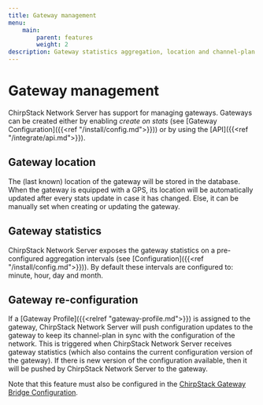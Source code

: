 ```yaml
---
title: Gateway management
menu:
    main:
        parent: features
        weight: 2
description: Gateway statistics aggregation, location and channel-plan (re)configuration.
---
```


# Gateway management

ChirpStack Network Server has support for managing gateways. Gateways can be created either
by enabling *create on stats* (see [Gateway Configuration]({{<ref "/install/config.md">}}))
or by using the [API]({{<ref "/integrate/api.md">}}).

## Gateway location

The (last known) location of the gateway will be stored in the database. When
the gateway is equipped with a GPS, its location will be automatically updated
after every stats update in case it has changed. Else, it can be manually set
when creating or updating the gateway.

## Gateway statistics

ChirpStack Network Server exposes the gateway statistics on a pre-configured aggregation
intervals (see [Configuration]({{<ref "/install/config.md">}})).
By default these intervals are configured to: minute, hour, day and month.

## Gateway re-configuration

If a [Gateway Profile]({{<relref "gateway-profile.md">}}) is assigned
to the gateway, ChirpStack Network Server will push configuration updates to the gateway
to keep its channel-plan in sync with the configuration of the network.
This is triggered when ChirpStack Network Server receives gateway statistics (which also
contains the current configuration version of the gateway). If there is new
version of the configuration available, then it will be pushed by ChirpStack Network Server
to the gateway.

Note that this feature must also be configured in the
[ChirpStack Gateway Bridge Configuration](/gateway-bridge/install/config/).
